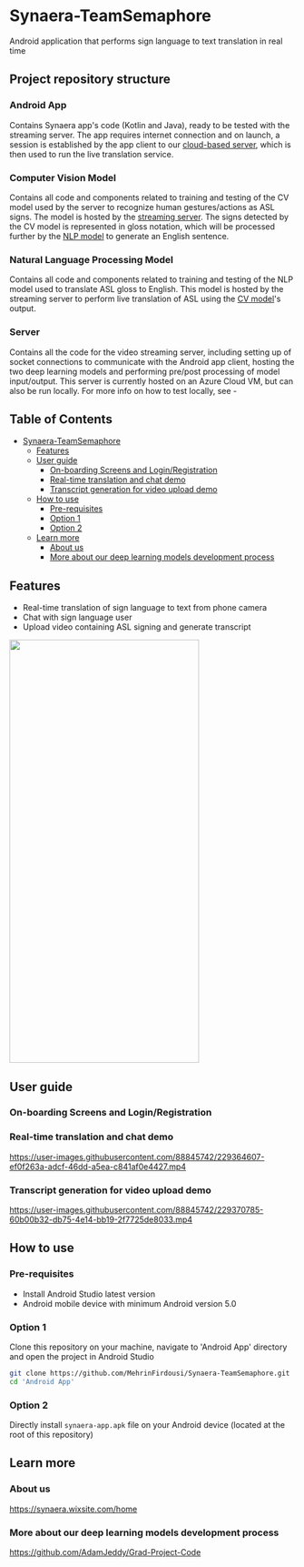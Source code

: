 # Synaera-TeamSemaphore

Android application that performs sign language to text translation in real time

## Project repository structure 
### Android App
Contains Synaera app's code (Kotlin and Java), ready to be tested with the streaming server. The app requires internet connection and on launch, a session is established by the app client to our [cloud-based server](#server), which is then used to run the live translation service.

### Computer Vision Model
Contains all code and components related to training and testing of the CV model used by the server to recognize human gestures/actions as ASL signs. The model is hosted by the [streaming server](#server). The signs detected by the CV model is represented in gloss notation, which will be processed further by the [NLP model](#natural-language-processing-model) to generate an English sentence.

### Natural Language Processing Model
Contains all code and components related to training and testing of the NLP model used to translate ASL gloss to English. This model is hosted by the streaming server to perform live translation of ASL using the [CV model](#computer-vision-model)'s output.

### Server
Contains all the code for the video streaming server, including setting up of socket connections to communicate with the Android app client, hosting the two deep learning models and performing pre/post processing of model input/output. This server is currently hosted on an Azure Cloud VM, but can also be run locally. For more info on how to test locally, see - 

## Table of Contents <!-- omit in toc -->
- [Synaera-TeamSemaphore](#synaera-teamsemaphore)
  - [Features](#features)
  - [User guide](#user-guide)
    - [On-boarding Screens and Login/Registration](#on-boarding-screens-and-loginregistration)
    - [Real-time translation and chat demo](#real-time-translation-and-chat-demo)
    - [Transcript generation for video upload demo](#transcript-generation-for-video-upload-demo)
  - [How to use](#how-to-use)
    - [Pre-requisites](#pre-requisites)
    - [Option 1](#option-1)
    - [Option 2](#option-2)
  - [Learn more](#learn-more)
    - [About us](#about-us)
    - [More about our deep learning models development process](#more-about-our-deep-learning-models-development-process)


## Features

* Real-time translation of sign language to text from phone camera
* Chat with sign language user 
* Upload video containing ASL signing and generate transcript

<img src="https://user-images.githubusercontent.com/88845742/229358780-b0ea867d-41a8-4d98-a03b-086c4d21f94f.jpg" width="334" height="744" />

## User guide 
### On-boarding Screens and Login/Registration 


### Real-time translation and chat demo


https://user-images.githubusercontent.com/88845742/229364607-ef0f263a-adcf-46dd-a5ea-c841af0e4427.mp4

### Transcript generation for video upload demo


https://user-images.githubusercontent.com/88845742/229370785-60b00b32-db75-4e14-bb19-2f7725de8033.mp4


## How to use 

### Pre-requisites
* Install Android Studio latest version 
* Android mobile device with minimum Android version 5.0

### Option 1
Clone this repository on your machine, navigate to 'Android App' directory and open the project in Android Studio

```bash
git clone https://github.com/MehrinFirdousi/Synaera-TeamSemaphore.git
cd 'Android App'
```

### Option 2
Directly install `synaera-app.apk` file on your Android device (located at the root of this repository)

## Learn more

### About us
https://synaera.wixsite.com/home

### More about our deep learning models development process
https://github.com/AdamJeddy/Grad-Project-Code
